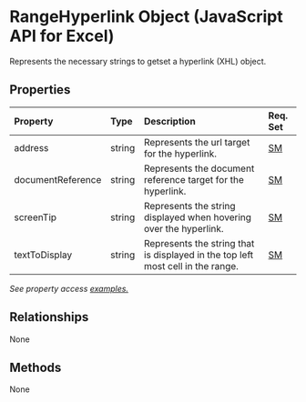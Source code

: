 # RangeHyperlink Object (JavaScript API for Excel)

Represents the necessary strings to getset a hyperlink (XHL) object.

## Properties

| Property	   | Type	|Description| Req. Set|
|:---------------|:--------|:----------|:----|
|address|string|Represents the url target for the hyperlink.|[SM](../requirement-sets/excel-api-requirement-sets.md)|
|documentReference|string|Represents the document reference target for the hyperlink.|[SM](../requirement-sets/excel-api-requirement-sets.md)|
|screenTip|string|Represents the string displayed when hovering over the hyperlink.|[SM](../requirement-sets/excel-api-requirement-sets.md)|
|textToDisplay|string|Represents the string that is displayed in the top left most cell in the range.|[SM](../requirement-sets/excel-api-requirement-sets.md)|

_See property access [examples.](#property-access-examples)_

## Relationships
None


## Methods
None

